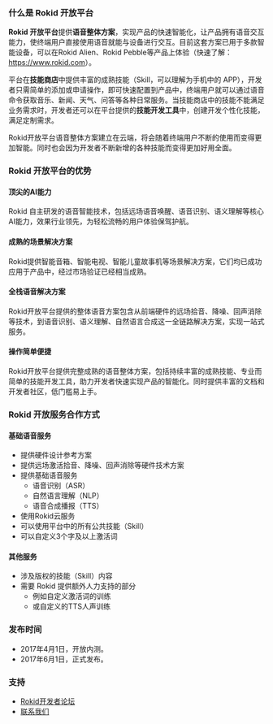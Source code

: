 ### 什么是 Rokid 开放平台

**Rokid 开放平台**提供**语音整体方案**，实现产品的快速智能化，让产品拥有语音交互能力，使终端用户直接使用语音就能与设备进行交互。目前这套方案已用于多款智能设备，可以在Rokid Alien、Rokid Pebble等产品上体验（快速了解：<https://www.rokid.com>）。

平台在**技能商店**中提供丰富的成熟技能（Skill，可以理解为手机中的 APP），开发者只需简单的添加或申请操作，即可快速配置到产品中，终端用户就可以通过语音命令获取音乐、新闻、天气、问答等各种日常服务。当技能商店中的技能不能满足业务需求时，开发者还可以在平台提供的**技能开发工具**中，创建开发个性化技能，满足定制需求。

Rokid开放平台语音整体方案建立在云端，将会随着终端用户不断的使用而变得更加智能。同时也会因为开发者不断新增的各种技能而变得更加好用全面。

### Rokid 开放平台的优势

#### 顶尖的AI能力

Rokid 自主研发的语音智能技术，包括远场语音唤醒、语音识别、语义理解等核心AI能力，效果行业领先，为轻松流畅的用户体验保驾护航。

#### 成熟的场景解决方案

Rokid提供智能音箱、智能电视、智能儿童故事机等场景解决方案，它们均已成功应用于产品中，经过市场验证已经相当成熟。

#### 全栈语音解决方案

Rokid开放平台提供的整体语音方案包含从前端硬件的远场拾音、降噪、回声消除等技术，到语音识别、语义理解、自然语言合成这一全链路解决方案，实现一站式服务。

#### 操作简单便捷

Rokid开放平台提供完整成熟的语音整体方案，包括持续丰富的成熟技能、专业而简单的技能开发工具，助力开发者快速实现产品的智能化。同时提供丰富的文档和开发者社区，低门槛易上手。

### Rokid 开放服务合作方式

#### 基础语音服务

- 提供硬件设计参考方案
- 提供远场激活拾音、降噪、回声消除等硬件技术方案
- 提供基础语音服务
    - 语音识别（ASR）
    - 自然语言理解（NLP）
    - 语音合成播报（TTS）
- 使用Rokid云服务
- 可以使用平台中的所有公共技能（Skill）
- 可以自定义3个字及以上激活词

#### 其他服务

- 涉及版权的技能（Skill）内容
- 需要 Rokid 提供额外人力支持的部分
	- 例如自定义激活词的训练
	- 或自定义的TTS人声训练

### 发布时间

- 2017年4月1日，开放内测。
- 2017年6月1日，正式发布。

### 支持

- [Rokid开发者论坛](https://developer-forum.rokid.com/)
- [联系我们](contact-us.md)

